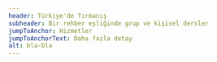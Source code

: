 ```yaml
---
header: Türkiye'de Tırmanış
subheader: Bir rehber eşliğinde grup ve kişisel dersler
jumpToAnchor: Hizmetler
jumpToAnchorText: Daha fazla detay
alt: bla-bla
---
```

